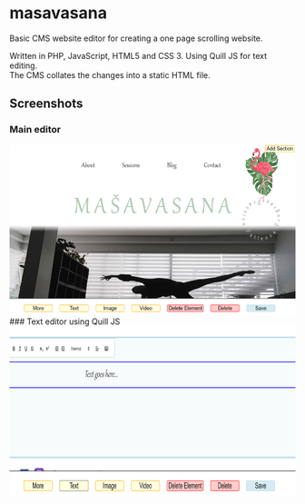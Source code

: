 # masavasana

Basic CMS website editor for creating a one page scrolling website.

Written in PHP, JavaScript, HTML5 and CSS 3. Using Quill JS for text editing. <br/>
The CMS collates the changes into a static HTML file.

## Screenshots

### Main editor
<img src="readme_pics/main-cms.png" alt="main cms editor" height="300" />

<br/>
### Text editor using Quill JS
<img src="readme_pics/Quill JS.png" alt="text editor" height="300" />
